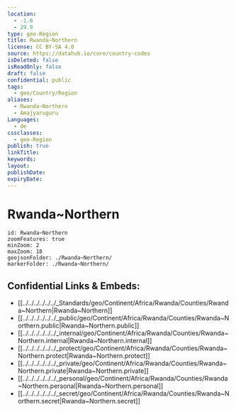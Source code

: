 ```yaml
---
location:
  - -1.6
  - 29.9
type: geo-Region
title: Rwanda~Northern
license: CC BY-SA 4.0
source: https://datahub.io/core/country-codes
isDeleted: false
isReadOnly: false
draft: false
confidential: public
tags:
  - geo/Country/Region
aliases:
  - Rwanda~Northern
  - Amajyaruguru
Languages:
  - de
cssclasses:
  - geo-Region
publish: true
linkTitle: 
keywords: 
layout: 
publishDate: 
expiryDate:
---
```


# Rwanda~Northern

```leaflet
id: Rwanda~Northern
zoomFeatures: true 
minZoom: 2 
maxZoom: 18
geojsonFolder: ./Rwanda~Northern/
markerFolder: ./Rwanda~Northern/
```


## Confidential Links & Embeds: 
- [[../../../../../../_Standards/geo/Continent/Africa/Rwanda/Counties/Rwanda~Northern|Rwanda~Northern]] 
- [[../../../../../../_public/geo/Continent/Africa/Rwanda/Counties/Rwanda~Northern.public|Rwanda~Northern.public]] 
- [[../../../../../../_internal/geo/Continent/Africa/Rwanda/Counties/Rwanda~Northern.internal|Rwanda~Northern.internal]] 
- [[../../../../../../_protect/geo/Continent/Africa/Rwanda/Counties/Rwanda~Northern.protect|Rwanda~Northern.protect]] 
- [[../../../../../../_private/geo/Continent/Africa/Rwanda/Counties/Rwanda~Northern.private|Rwanda~Northern.private]] 
- [[../../../../../../_personal/geo/Continent/Africa/Rwanda/Counties/Rwanda~Northern.personal|Rwanda~Northern.personal]] 
- [[../../../../../../_secret/geo/Continent/Africa/Rwanda/Counties/Rwanda~Northern.secret|Rwanda~Northern.secret]] 


